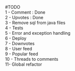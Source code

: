#TODO  
1 - Comment : Done  
2 - Upvotes : Done  
3 - Remove sql from java files  
4 - Tests  
5 - Error and exception handling  
6 - Deploy  
7 - Downvotes  
8 - User feed  
9 - Popular feed  
10 - Threads to comments  
11- Global refactor  